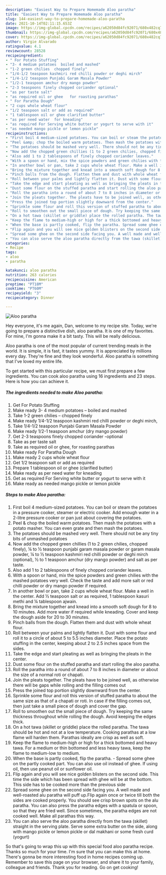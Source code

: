 ```yaml
---
description: "Easiest Way to Prepare Homemade Aloo paratha"
title: "Easiest Way to Prepare Homemade Aloo paratha"
slug: 144-easiest-way-to-prepare-homemade-aloo-paratha
date: 2021-10-14T02:11:15.653Z
image: https://img-global.cpcdn.com/recipes/a62050d84fc92071/680x482cq70/aloo-paratha-recipe-main-photo.jpg
thumbnail: https://img-global.cpcdn.com/recipes/a62050d84fc92071/680x482cq70/aloo-paratha-recipe-main-photo.jpg
cover: https://img-global.cpcdn.com/recipes/a62050d84fc92071/680x482cq70/aloo-paratha-recipe-main-photo.jpg
author: Virgie Alvarado
ratingvalue: 4.1
reviewcount: 28528
recipeingredient:
- " For Potato Stuffing"
- "3- 4 medium potatoes  boiled and mashed"
- "1-2 green chilies  chopped finely"
- "1/4-1/2 teaspoon kashmiri red chilli powder or deghi mirch"
- "1/4-1/2 teaspoon Punjabi Garam Masala Powder"
- "1/2-1 teaspoon amchur dry mango powder"
- "2-3 teaspoons finely chopped coriander optional"
- "as per taste salt"
- "as required oil or ghee   for roasting parathas"
- " For Paratha Dough"
- "2 cups whole wheat flour"
- "1/2 teaspoon salt or add as required"
- "1 tablespoon oil or ghee clarified butter"
- "as per need water  for kneading"
- "as required For Serving white butter or yogurt to serve with it"
- "as needed mango pickle or lemon pickle"
recipeinstructions:
- "First boil 4 medium-sized potatoes. You can boil or steam the potatoes in a pressure cooker, steamer or electric cooker. Add enough water in a 2-litre pressure cooker or pan just about covering the potatoes."
- "Peel &amp; chop the boiled warm potatoes. Then mash the potatoes with a potato masher. You can even grate and then mash the potatoes."
- "The potatoes should be mashed very well. There should not be any tiny bits of unmashed potatoes"
- "Now add the chopped green chillies (1 to 2 green chilies, chopped finely), ¼ to ½ teaspoon punjabi garam masala powder or garam masala powder, ¼ to ½ teaspoon kashmiri red chilli powder or deghi mirch (optional), ½ to 1 teaspoon amchur (dry mango powder) and salt as per taste."
- "Also add 1 to 2 tablespoons of finely chopped coriander leaves."
- "With a spoon or hand, mix the spice powders and green chilies with the mashed potatoes very well. Check the taste and add more salt or red chilli powder or dry mango powder if required."
- "In another bowl or pan, take 2 cups whole wheat flour. Make a well in the center. Add ½ teaspoon salt or as required, 1 tablespoon kasuri methi and ¼ tablespoon ajwain."
- "Bring the mixture together and knead into a smooth soft dough for 8 to 10 minutes. Add more water if required while kneading. Cover and keep the dough aside for 20 to 30 minutes."
- "Pinch balls from the dough. Flatten them and dust with whole wheat flour."
- "Roll between your palms and lightly flatten it. Dust with some flour and roll it to a circle of about 5 to 5.5 inches diameter. Place the potato stuffing in the center, keeping about 2 to 2.5 inches space from the sides."
- "Take the edge and start pleating as well as bringing the pleats in the center."
- "Dust some flour on the stuffed paratha and start rolling the aloo paratha."
- "Roll the paratha into a round of about 7 to 8 inches in diameter or about the size of a normal roti or chapati."
- "Join the pleats together. The pleats have to be joined well, as otherwise there will be gaps while rolling and the filling comes out"
- "Press the joined top portion slightly downward from the center."
- "Sprinkle some flour and roll this version of stuffed paratha to about the same size as that of a chapati or roti. In case if the filling comes out, then just take a small piece of dough and cover the gap."
- "Roll to smoothen out the small piece of dough. Try keeping the same thickness throughout while rolling the dough. Avoid keeping the edges thick."
- "On a hot tawa (skillet or griddle) place the rolled paratha. The tawa should be hot and not at a low temperature. Cooking parathas at a low flame will harden them. Parathas ideally are crisp as well as soft."
- "Keep the flame to medium-high or high for a thick bottomed and heavy tawa. For a medium or thin bottomed and less heavy tawa, keep the flame to medium-low to medium."
- "When the base is partly cooked, flip the paratha. Spread some ghee on the partly cooked part. You can also use oil instead of ghee. If using oil, then use peanut oil or sunflower oil."
- "Flip again and you will see nice golden blisters on the second side. This time the side which has been spread with ghee will be at the bottom. This side has to be cooked more than the previous side"
- "Spread some ghee on the second side facing you. A well made and well-roasted alu paratha will puff up.Flip again once or twice till both the sides are cooked properly. You should see crisp brown spots on the alu paratha. You can also press the paratha edges with a spatula or spoon, so that they are fried well. Since sometimes, the paratha edges are not cooked well. Make all parathas this way."
- "You can also serve the aloo paratha directly from the tawa (skillet) straight in the serving plate. Serve some extra butter on the side, along with mango pickle or lemon pickle or dal makhani or some fresh curd (yogurt)"
categories:
- Recipe
tags:
- aloo
- paratha

katakunci: aloo paratha 
nutrition: 263 calories
recipecuisine: American
preptime: "PT18M"
cooktime: "PT60M"
recipeyield: "3"
recipecategory: Dinner

---
```



![Aloo paratha](https://img-global.cpcdn.com/recipes/a62050d84fc92071/680x482cq70/aloo-paratha-recipe-main-photo.jpg)

Hey everyone, it's me again, Dan, welcome to my recipe site. Today, we're going to prepare a distinctive dish, aloo paratha. It is one of my favorites. For mine, I'm gonna make it a bit tasty. This will be really delicious.

Aloo paratha is one of the most popular of current trending meals in the world. It is simple, it is fast, it tastes yummy. It is appreciated by millions every day. They're fine and they look wonderful. Aloo paratha is something that I've loved my entire life.




To get started with this particular recipe, we must first prepare a few ingredients. You can cook aloo paratha using 16 ingredients and 23 steps. Here is how you can achieve it.

<!--inarticleads1-->

##### The ingredients needed to make Aloo paratha:

1. Get  For Potato Stuffing
1. Make ready 3- 4 medium potatoes – boiled and mashed
1. Take 1-2 green chilies – chopped finely
1. Make ready 1/4-1/2 teaspoon kashmiri red chilli powder or deghi mirch,
1. Take 1/4-1/2 teaspoon Punjabi Garam Masala Powder
1. Make ready 1/2-1 teaspoon amchur (dry mango powder)
1. Get 2-3 teaspoons finely chopped coriander -optional
1. Take as per taste salt
1. Take as required oil or ghee,   for roasting parathas
1. Make ready  For Paratha Dough
1. Make ready 2 cups whole wheat flour
1. Get 1/2 teaspoon salt or add as required
1. Prepare 1 tablespoon oil or ghee (clarified butter)
1. Make ready as per need water  for kneading
1. Get as required For Serving white butter or yogurt to serve with it
1. Make ready as needed mango pickle or lemon pickle




<!--inarticleads2-->

##### Steps to make Aloo paratha:

1. First boil 4 medium-sized potatoes. You can boil or steam the potatoes in a pressure cooker, steamer or electric cooker. Add enough water in a 2-litre pressure cooker or pan just about covering the potatoes.
1. Peel &amp; chop the boiled warm potatoes. Then mash the potatoes with a potato masher. You can even grate and then mash the potatoes.
1. The potatoes should be mashed very well. There should not be any tiny bits of unmashed potatoes
1. Now add the chopped green chillies (1 to 2 green chilies, chopped finely), ¼ to ½ teaspoon punjabi garam masala powder or garam masala powder, ¼ to ½ teaspoon kashmiri red chilli powder or deghi mirch (optional), ½ to 1 teaspoon amchur (dry mango powder) and salt as per taste.
1. Also add 1 to 2 tablespoons of finely chopped coriander leaves.
1. With a spoon or hand, mix the spice powders and green chilies with the mashed potatoes very well. Check the taste and add more salt or red chilli powder or dry mango powder if required.
1. In another bowl or pan, take 2 cups whole wheat flour. Make a well in the center. Add ½ teaspoon salt or as required, 1 tablespoon kasuri methi and ¼ tablespoon ajwain.
1. Bring the mixture together and knead into a smooth soft dough for 8 to 10 minutes. Add more water if required while kneading. Cover and keep the dough aside for 20 to 30 minutes.
1. Pinch balls from the dough. Flatten them and dust with whole wheat flour.
1. Roll between your palms and lightly flatten it. Dust with some flour and roll it to a circle of about 5 to 5.5 inches diameter. Place the potato stuffing in the center, keeping about 2 to 2.5 inches space from the sides.
1. Take the edge and start pleating as well as bringing the pleats in the center.
1. Dust some flour on the stuffed paratha and start rolling the aloo paratha.
1. Roll the paratha into a round of about 7 to 8 inches in diameter or about the size of a normal roti or chapati.
1. Join the pleats together. The pleats have to be joined well, as otherwise there will be gaps while rolling and the filling comes out
1. Press the joined top portion slightly downward from the center.
1. Sprinkle some flour and roll this version of stuffed paratha to about the same size as that of a chapati or roti. In case if the filling comes out, then just take a small piece of dough and cover the gap.
1. Roll to smoothen out the small piece of dough. Try keeping the same thickness throughout while rolling the dough. Avoid keeping the edges thick.
1. On a hot tawa (skillet or griddle) place the rolled paratha. The tawa should be hot and not at a low temperature. Cooking parathas at a low flame will harden them. Parathas ideally are crisp as well as soft.
1. Keep the flame to medium-high or high for a thick bottomed and heavy tawa. For a medium or thin bottomed and less heavy tawa, keep the flame to medium-low to medium.
1. When the base is partly cooked, flip the paratha. - Spread some ghee on the partly cooked part. You can also use oil instead of ghee. If using oil, then use peanut oil or sunflower oil.
1. Flip again and you will see nice golden blisters on the second side. This time the side which has been spread with ghee will be at the bottom. This side has to be cooked more than the previous side
1. Spread some ghee on the second side facing you. A well made and well-roasted alu paratha will puff up.Flip again once or twice till both the sides are cooked properly. You should see crisp brown spots on the alu paratha. You can also press the paratha edges with a spatula or spoon, so that they are fried well. Since sometimes, the paratha edges are not cooked well. Make all parathas this way.
1. You can also serve the aloo paratha directly from the tawa (skillet) straight in the serving plate. Serve some extra butter on the side, along with mango pickle or lemon pickle or dal makhani or some fresh curd (yogurt)




So that's going to wrap this up with this special food aloo paratha recipe. Thanks so much for your time. I'm sure that you can make this at home. There's gonna be more interesting food in home recipes coming up. Remember to save this page on your browser, and share it to your family, colleague and friends. Thank you for reading. Go on get cooking!
